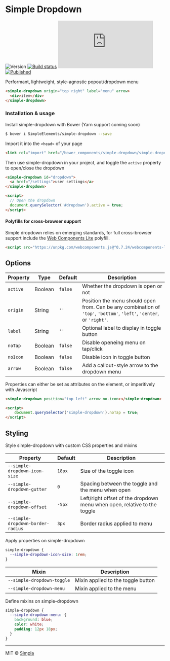 # Simple Dropdown
 ![Version][bower-badge] [![Build status][travis-badge]][travis-url] ![Size][size-badge] [![Published][webcomponents-badge]][webcomponents-url]

Performant, lightweight, style-agnostic popout/dropdown menu

<!---
```
<custom-element-demo>
  <template>
    <script src="../webcomponentsjs/webcomponents-lite.js"></script>
    <link rel="import" href="simple-dropdown.html">
    <style>
      body {
      min-height: 100px
      }
      simple-dropdown {
        margin-left: 20px;
        font-family: sans-serif;
        font-size: 14px;
      }
      simple-dropdown div {
        padding: 10px 16px;
        font-size: 12px
      }
    </style>
    <next-code-block></next-code-block>
  </template>
</custom-element-demo>
```
-->
```html
<simple-dropdown origin="top right" label="menu" arrow>
  <div>item</div>
</simple-dropdown>
```

### Installation & usage

Install simple-dropdown with Bower (Yarn support coming soon)

```sh
$ bower i SimpleElements/simple-dropdown --save
```

Import it into the `<head>` of your page

```html
<link rel="import" href="/bower_components/simple-dropdown/simple-dropdown.html">
```

Then use simple-dropdown in your project, and toggle the `active` property to open/close the dropdown

```html
<simple-dropdown id="dropdown">
  <a href="/settings">user settings</a>
</simple-dropdown>

<script>
  // Open the dropdown
  document.querySelector('#dropdown').active = true;
</script>
```

#### Polyfills for cross-browser support
Simple dropdown relies on emerging standards, for full cross-browser support include the [Web Components Lite][webcomponents] polyfill.

```html
<script src="https://unpkg.com/webcomponents.js@^0.7.24/webcomponents-lite.min.js" async></script>
```


## Options

Property    | Type    | Default               | Description                                                                                                                                                               
----------- | ------- | -----------------     | ------------                                                                                                                                                              
`active`    | Boolean | `false`               | Whether the dropdown is open or not                                                                                                                                       
`origin`    | String  | `''`                  | Position the menu should open from. Can be any combination of `'top'`, `'bottom'`, `'left'`, `'center`, or `'right'`.                                                                
`label`     | String  | `''`                  | Optional label to display in toggle button
`noTap`     | Boolean | `false`               | Disable openeing menu on tap/click                                                                                                                                        
`noIcon`    | Boolean | `false`               | Disable icon in toggle button                                                                                                                                             
`arrow`     | Boolean | `false`               | Add a callout-style arrow to the dropdown menu    

Properties can either be set as attributes on the element, or imperitively with Javascript
```html
<simple-dropdown position="top left" arrow no-icon></simple-dropdown> 

<script>
    document.querySelector('simple-dropdown').noTap = true;
</script>
```

## Styling
Style simple-dropdown with custom CSS properties and mixins

Property                          | Default   | Description                            
--------------------------------- | --------- | ------------                           
`--simple-dropdown-icon-size`     | `18px`    | Size of the toggle icon           
`--simple-dropdown-gutter`        | `0`       | Spacing between the toggle and the menu when open
`--simple-dropdown-offset`        | `-5px`    | Left/right offset of the dropdown menu when open, relative to the toggle
`--simple-dropdown-border-radius` | `3px`     | Border radius applied to menu


Apply properties on simple-dropdown

```css
simple-dropdown {
  --simple-dropdown-icon-size: 1rem;
}
```


Mixin                      |  Description                            
---------------------------| ------------                           
`--simple-dropdown-toggle` | Mixin applied to the toggle button
`--simple-dropdown-menu`   | Mixin applied to the menu

Define mixins on simple-dropdown

```css
simple-dropdown {
  --simple-dropdown-menu: {
    background: blue;
    color: white;
    padding: 12px 18px;
  }
}
```

***

MIT © [Simpla](friends@simpla.io)

[webcomponents]: https://github.com/webcomponents/webcomponentsjs

[bower-badge]: https://img.shields.io/bower/v/simple-dropdown-menu.svg
[travis-badge]: https://img.shields.io/travis/SimpleElements/simple-dropdown.svg
[travis-url]: https://travis-ci.org/SimpleElements/simple-dropdown
[size-badge]: https://badges.herokuapp.com/size/github/SimpleElements/simple-dropdown/master/simple-dropdown.html?gzip=true
[webcomponents-badge]: https://img.shields.io/badge/webcomponents.org-published-blue.svg
[webcomponents-url]: https://www.webcomponents.org/element/SimpleElements/simple-dropdown
